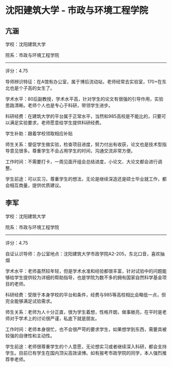# 沈阳建筑大学 - 市政与环境工程学院

## 亢涵

学校：沈阳建筑大学

院系：市政与环境工程学院

* * *

评分：4.75

导师辨识特征：在A馆有办公室，属于博后流动站，老师经常去实验室，170+在东北也是个子高的女生了。

学术水平：80后副教授，学术水平高，针对学生的论文有很强的引导作用，实验思路清晰。老师个人也是专心于科研，带领学生进步。

科研经费：在建筑大学的平台属于正常水平，当然和985高校是不能比的，只要可以满足实验要求，老师愿意给学生提供科研经费。

学生补助：跟着学校领取相应补贴

师生关系：督促学生做实验，检查项目进度，努力付出有收获，论文也是技术型指导意见很多。尊重学生不会占用学生的时间，沟通交流非常方便。

工作时间：不需要打卡，一周见面开组会总结进度，小论文、大论文都会进行调整。

学生前途：可以实习，尊重学生的想法，无论是继续深造还是硕士毕业就工作，都会相互商量，提供优质建议。

## 李军

学校：沈阳建筑大学

院系：市政与环境工程学院

* * *

评分：4.75

自证认识导师：办公室地点：沈阳建筑大学市政学院A2-205，东北口音，喜欢抽烟

学术水平：老师虽然较年轻，但是学术水准和经验都很丰富，针对试验中的问题能够给学生提供较为详细的帮助指导，也是学院为数不多的拥有国家自然科学基金项目的老师。

科研经费：受限于本身学校的平台和条件，经费与985等高校相比会略低一点，但完全能够满足试验需求。

师生关系：老师为人十分正直，很为学生着想，性格开朗，做事敞亮，在平时是老师对于学术上的讨论很严谨，私底下就是朋友。

工作时间：老师本身很忙，也不会很严苛的要求学生，如果想学到东西，需要具被较强的自律性和主动性。

学生前途：老师很尊重学生的个人意愿，无论想实习或者继续深入科研，都会支持学生。目前已有学生在国内顶尖高效读博。如有报考市政学院的同学，本人强烈推荐李老师。